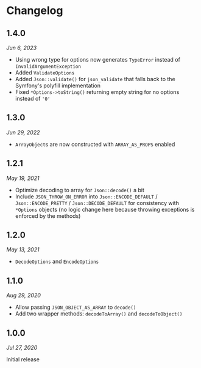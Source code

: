 # Changelog

## 1.4.0

*Jun 6, 2023*

* Using wrong type for options now generates `TypeError` instead of `InvalidArgumentException`
* Added `ValidateOptions`
* Added `Json::validate()` for `json_validate` that falls back to the Symfony's polyfill implementation
* Fixed `*Options->toString()` returning empty string for no options instead of `'0'`

## 1.3.0

*Jun 29, 2022*

* `ArrayObject`s are now constructed with `ARRAY_AS_PROPS` enabled

## 1.2.1

*May 19, 2021*

* Optimize decoding to array for `Json::decode()` a bit
* Include `JSON_THROW_ON_ERROR` into
  `Json::ENCODE_DEFAULT` /
  `Json::ENCODE_PRETTY` /
  `Json::DECODE_DEFAULT`
  for consistency with `*Options` objects
  (no logic change here because throwing exceptions is enforced by the methods)

## 1.2.0

*May 13, 2021*

* `DecodeOptions` and `EncodeOptions`

## 1.1.0

*Aug 29, 2020*

* Allow passing `JSON_OBJECT_AS_ARRAY` to `decode()`
* Add two wrapper methods: `decodeToArray()` and `decodeToObject()`

## 1.0.0

*Jul 27, 2020*

Initial release
